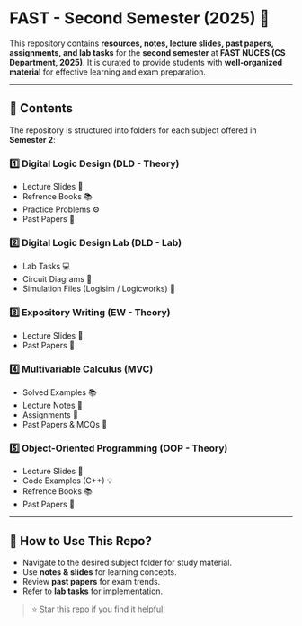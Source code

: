 # **FAST - Second Semester (2025) 📘**  
This repository contains **resources, notes, lecture slides, past papers, assignments, and lab tasks** for the **second semester** at **FAST NUCES (CS Department, 2025)**. It is curated to provide students with **well-organized material** for effective learning and exam preparation.

---

## **📂 Contents**  
The repository is structured into folders for each subject offered in **Semester 2**:

### **1️⃣ Digital Logic Design (DLD - Theory)**  
- Lecture Slides 📑  
- Refrence Books 📚  
- Practice Problems ⚙️  
- Past Papers 📜  

### **2️⃣ Digital Logic Design Lab (DLD - Lab)**  
- Lab Tasks 💻  
- Circuit Diagrams 🔌  
- Simulation Files (Logisim / Logicworks) 🧪    

### **3️⃣ Expository Writing (EW - Theory)**  
- Lecture Slides 📑    
- Past Papers 📜  

### **4️⃣ Multivariable Calculus (MVC)**  
- Solved Examples 📚  
- Lecture Notes 🧾  
- Assignments 📂  
- Past Papers & MCQs 📝  

### **5️⃣ Object-Oriented Programming (OOP - Theory)**  
- Lecture Slides 📑  
- Code Examples (C++) 💡  
- Refrence Books 📚  
- Past Papers 📜  

---

## **🎯 How to Use This Repo?**  
- Navigate to the desired subject folder for study material.  
- Use **notes & slides** for learning concepts.  
- Review **past papers** for exam trends.  
- Refer to **lab tasks** for implementation.

 
> ⭐ Star this repo if you find it helpful!
